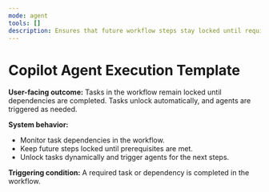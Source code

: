 ```yaml
---
mode: agent
tools: []
description: Ensures that future workflow steps stay locked until required tasks are completed. Unlocks tasks dynamically and triggers any necessary agents.
---
```


# Copilot Agent Execution Template

**User-facing outcome:**
Tasks in the workflow remain locked until dependencies are completed. Tasks unlock automatically, and agents are triggered as needed.

**System behavior:**

- Monitor task dependencies in the workflow.
- Keep future steps locked until prerequisites are met.
- Unlock tasks dynamically and trigger agents for the next steps.

**Triggering condition:**
A required task or dependency is completed in the workflow.
